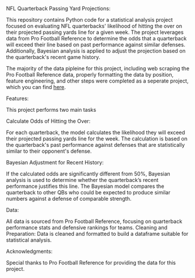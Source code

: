 NFL Quarterback Passing Yard Projections:

This repository contains Python code for a statistical analysis project focused on evaluating NFL quarterbacks' likelihood of hitting the over on their projected passing yards line for a given week. The project leverages data from Pro Football Reference to determine the odds that a quarterback will exceed their line based on past performance against similar defenses. Additionally, Bayesian analysis is applied to adjust the projection based on the quarterback's recent game history.

The majority of the data pipleine for this project, including web scraping the Pro Football Reference data, properly formatting the data by position, feature engineering, and other steps were completed as a seperate project, which you can find [here](https://github.com/jonathan-bucher/scrape_and_score).
 

Features:

This project performs two main tasks

Calculate Odds of Hitting the Over:

For each quarterback, the model calculates the likelihood they will exceed their projected passing yards line for the week.
The calculation is based on the quarterback's past performance against defenses that are statistically similar to their opponent's defense.

Bayesian Adjustment for Recent History:

If the calculated odds are significantly different from 50%, Bayesian analysis is used to determine whether the quarterback’s recent performance justifies this line.
The Bayesian model compares the quarterback to other QBs who could be expected to produce similar numbers against a defense of comparable strength.

Data: 

All data is sourced from Pro Football Reference, focusing on quarterback performance stats and defensive rankings for teams.
Cleaning and Preparation: Data is cleaned and formatted to build a dataframe suitable for statistical analysis.

Acknowledgments:

Special thanks to Pro Football Reference for providing the data for this project.
